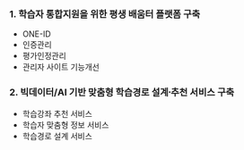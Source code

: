 ### 1. 학습자 통합지원을 위한 평생 배움터 플랫폼 구축
+ ONE-ID 
+ 인증관리
+ 평가인정관리
+ 관리자 사이트 기능개선
### 2. 빅데이터/AI 기반 맞춤형 학습경로 설계추〮천 서비스 구축
+ 학습강좌 추천 서비스
+ 학습자 맞춤형 정보 서비스
+ 학습경로 설계 서비스


